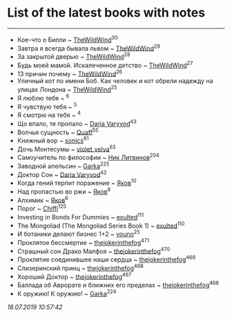 # List of the latest books with notes
---

* Кое-что о Билли ~ [TheWildWind](users/262/262062207519652-facebook)<sup>30</sup>
* Завтра я всегда бывала львом ~ [TheWildWind](users/262/262062207519652-facebook)<sup>29</sup>
* За закрытой дверью ~ [TheWildWind](users/262/262062207519652-facebook)<sup>28</sup>
* Будь моей мамой. Искалеченное детство ~ [TheWildWind](users/262/262062207519652-facebook)<sup>27</sup>
* 13 причин почему ~ [TheWildWind](users/262/262062207519652-facebook)<sup>26</sup>
* Уличный кот по имени Боб. Как человек и кот обрели надежду на улицах Лондона ~ [TheWildWind](users/262/262062207519652-facebook)<sup>25</sup>
* Я люблю тебя ~ [](users/262/262062207519652-facebook)<sup>6</sup>
* Я чувствую тебя ~ [](users/262/262062207519652-facebook)<sup>5</sup>
* Я смотрю на тебя ~ [](users/262/262062207519652-facebook)<sup>4</sup>
* Що впало, те пропало ~ [Daria Varyvod](users/829/829893410524253-facebook)<sup>43</sup>
* Волчья сущность ~ [Quaff](users/122/12267158-vkontakte)<sup>55</sup>
* Книжный вор ~ [sonics](users/588/5880221-vkontakte)<sup>61</sup>
* Дочь Монтесумы ~ [violet_velva](users/116/116961712580551399099-google)<sup>63</sup>
* Самоучитель по философии ~ [Ник Литвинов](users/241/241974816-vkontakte)<sup>204</sup>
* Заводной апельсин ~ [Garka](users/115/115753719718250012620-google)<sup>225</sup>
* Доктор Сон ~ [Daria Varyvod](users/829/829893410524253-facebook)<sup>42</sup>
* Когда гений терпит поражение ~ [Яков](users/117/117277044284589498872-google)<sup>10</sup>
* Над пропастью во ржи ~ [Яков](users/117/117277044284589498872-google)<sup>8</sup>
* Алхимик ~ [Яков](users/117/117277044284589498872-google)<sup>6</sup>
* Порог ~ [Chiffi](users/105/105831994080785626680-google)<sup>125</sup>
* Investing in Bonds For Dummies ~ [exulted](users/100/100599204551896265722-google)<sup>111</sup>
* The Mongoliad (The Mongoliad Series Book 1) ~ [exulted](users/100/100599204551896265722-google)<sup>110</sup>
* И ботаники делают бизнес 1+2 ~ [youno](users/302/302928912-vkontakte)<sup>25</sup>
* Проклятое бессмертие ~ [thejokerinthefog](users/317/317244423-vkontakte)<sup>471</sup>
* Страшный сон Драко Малфоя ~ [thejokerinthefog](users/317/317244423-vkontakte)<sup>470</sup>
* Проклятие соединившее наши сердца ~ [thejokerinthefog](users/317/317244423-vkontakte)<sup>469</sup>
* Слизеринский принц ~ [thejokerinthefog](users/317/317244423-vkontakte)<sup>468</sup>
* Хороший Доктор ~ [thejokerinthefog](users/317/317244423-vkontakte)<sup>467</sup>
* Баллада об Аврорате и ближних его пределах ~ [thejokerinthefog](users/317/317244423-vkontakte)<sup>466</sup>
* К оружию! К оружию! ~ [Garka](users/115/115753719718250012620-google)<sup>224</sup>


_18.07.2019 10:57:42_
